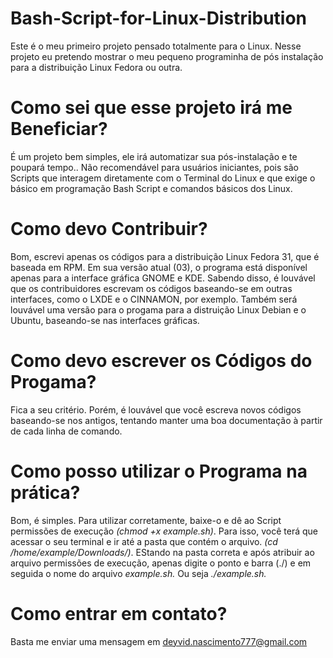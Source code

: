 # Bash-Script-for-Linux-Distribution
Este é o meu primeiro projeto pensado totalmente para o Linux. Nesse projeto eu pretendo mostrar o meu pequeno programinha de pós instalação para a distribuição Linux Fedora ou outra.

# Como sei que esse projeto irá me Beneficiar?
É um projeto bem simples, ele irá automatizar sua pós-instalação e te poupará tempo.. Não recomendável para usuários iniciantes, pois são Scripts que interagem diretamente com o Terminal do Linux e que exige o básico em programação Bash Script e comandos básicos dos Linux.

# Como devo Contribuir?
Bom, escrevi apenas os códigos para a distribuição Linux Fedora 31, que é baseada em RPM. Em sua versão atual (03), o programa está disponível apenas para a interface gráfica GNOME e KDE. Sabendo disso, é louvável que os contribuidores escrevam os códigos baseando-se em outras interfaces, como o LXDE e o CINNAMON, por exemplo. Também será louvável uma versão para o progama para a distruição Linux Debian e o Ubuntu, baseando-se nas interfaces gráficas.

# Como devo escrever os Códigos do Progama?
Fica a seu critério. Porém, é louvável que você escreva novos códigos baseando-se nos antigos, tentando manter uma boa documentação à partir de cada linha de comando.

# Como posso utilizar o Programa na prática?
Bom, é simples. Para utilizar corretamente, baixe-o e dê ao Script permissões de execução *(chmod +x example.sh)*. Para isso, você terá que acessar o seu terminal e ir até a pasta que contém o arquivo. *(cd /home/example/Downloads/)*. EStando na pasta correta e após atribuir ao arquivo permissões de execução, apenas digite o ponto e barra (./) e em seguida o nome do arquivo *example.sh.* Ou seja *./example.sh.*

# Como entrar em contato?
Basta me enviar uma mensagem em deyvid.nascimento777@gmail.com
